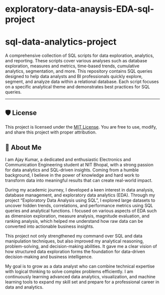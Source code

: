 # exploratory-data-anaysis-EDA-sql-project
# sql-data-analytics-project
A comprehensive collection of SQL scripts for data exploration, analytics, and reporting. These scripts cover various analyses such as database exploration, measures and metrics, time-based trends, cumulative analytics, segmentation, and more.
This repository contains SQL queries designed to help data analysts and BI professionals quickly explore, segment, and analyze data within a relational database. Each script focuses on a specific analytical theme and demonstrates best practices for SQL queries.

---

## 🛡️ License

This project is licensed under the [MIT License](LICENSE). You are free to use, modify, and share this project with proper attribution.

## 🌟 About Me

I am Ajay Kumar, a dedicated and enthusiastic Electronics and Communication Engineering student at NIT Bhopal, with a strong passion for data analytics and SQL-driven insights. Coming from a humble background, I believe in the power of knowledge and hard work to transform data into meaningful results that can create real-world impact.

During my academic journey, I developed a keen interest in data analysis, database management, and exploratory data analytics (EDA). Through my project “Exploratory Data Analysis using SQL”, I explored large datasets to uncover hidden trends, correlations, and performance metrics using SQL queries and analytical functions.
I focused on various aspects of EDA such as dimension exploration, measure analysis, magnitude evaluation, and ranking analysis, which helped me understand how raw data can be converted into actionable business insights.

This project not only strengthened my command over SQL and data manipulation techniques, but also improved my analytical reasoning, problem-solving, and decision-making abilities. It gave me a clear vision of how structured data exploration forms the foundation for data-driven decision-making and business intelligence.

My goal is to grow as a data analyst who can combine technical expertise with logical thinking to solve complex problems efficiently. I am continuously learning advanced data analytics, visualization, and machine learning tools to expand my skill set and prepare for a professional career in data and analytics.

